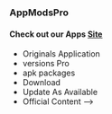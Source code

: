 ### AppModsPro 

#### Check out our Apps [Site](https://github.com/Gustavo112603/seal/releases/tag/Seal)
- Originals Application 
- versions Pro
- apk packages
- Download 
- Update As Available 
- Official Content 
-->
